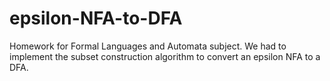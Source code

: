 # epsilon-NFA-to-DFA
Homework for Formal Languages and Automata subject. We had to implement the subset construction algorithm to convert an epsilon NFA to a DFA.
